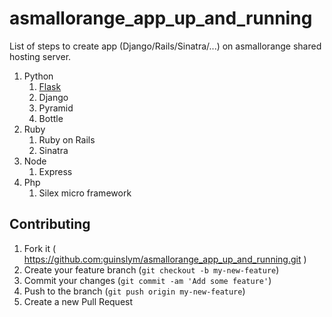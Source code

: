 # asmallorange_app_up_and_running
List of steps to create app (Django/Rails/Sinatra/...) on asmallorange shared hosting server.


1. Python
	1. [Flask](http://flask.pocoo.org/)
	2. Django
	3. Pyramid
	4. Bottle
2. Ruby
	1. Ruby on Rails
	2. Sinatra
3. Node
	1. Express
4. Php
	1. Silex micro framework

## Contributing

1. Fork it ( https://github.com:guinslym/asmallorange_app_up_and_running.git )
2. Create your feature branch (`git checkout -b my-new-feature`)
3. Commit your changes (`git commit -am 'Add some feature'`)
4. Push to the branch (`git push origin my-new-feature`)
5. Create a new Pull Request

